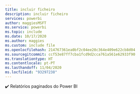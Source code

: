 ```yaml
---
title: incluir ficheiro
description: incluir ficheiro
services: powerbi
author: maggiesMSFT
ms.service: powerbi
ms.topic: include
ms.date: 10/17/2020
ms.author: maggies
ms.custom: include file
ms.openlocfilehash: 214767361ea0bf2c04ee20c364e409e622cb8d04
ms.sourcegitcommit: ccf53e87ff7cba1fcd9d2cca761a561e62933f90
ms.translationtype: HT
ms.contentlocale: pt-PT
ms.lasthandoff: 11/04/2020
ms.locfileid: "93297238"
---
```

✔️&nbsp;Relatórios paginados do Power BI